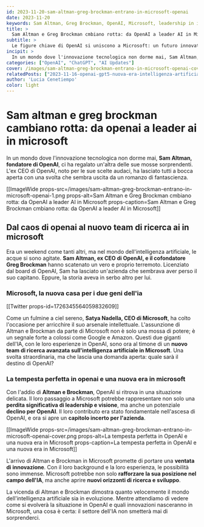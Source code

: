 ```yaml
---
id: 2023-11-20-sam-altman-greg-brockman-entrano-in-microsoft-openai
date: 2023-11-20
keywords: Sam Altman, Greg Brockman, OpenAI, Microsoft, leadership in intelligenza artificiale, Satya Nadella, futuro dell'IA
title: > 
  Sam Altman e Greg Brockman cmbiano rotta: da OpenAI a leader AI in Microsoft
subtitle: >
  Le figure chiave di OpenAI si uniscono a Microsoft: un futuro innovativo per l'intelligenza artificiale.
incipit: >
  In un mondo dove l'innovazione tecnologica non dorme mai, Sam Altman, fondatore di OpenAI, ci ha regalato un'altra delle sue mosse sorprendenti.
categories: ["OpenAI", "ChatGPT", "AI Updates"]
cover: /images/sam-altman-greg-brockman-entrano-in-microsoft-openai-cover.png
relatedPosts: ["2023-11-16-openai-gpt5-nuova-era-intelligenza-artificiale","2023-11-07-openai-lancia-i-gpts"]
author: 'Lucia Cenetiempo'
color: light
---
```


# Sam altman e greg brockman cambiano rotta: da openai a leader ai in microsoft

In un mondo dove l'innovazione tecnologica non dorme mai, **Sam Altman, fondatore di OpenAI**, ci ha regalato un'altra delle sue mosse sorprendenti. L'ex CEO di OpenAI, noto per le sue scelte audaci, ha lasciato tutti a bocca aperta con una svolta che sembra uscita da un romanzo di fantascienza.

[[ImageWide props-src=/images/sam-altman-greg-brockman-entrano-in-microsoft-openai-1.png props-alt=Sam Altman e Greg Brockman cmbiano rotta: da OpenAI a leader AI in Microsoft props-caption=Sam Altman e Greg Brockman cmbiano rotta: da OpenAI a leader AI in Microsoft]]

## Dal caos di openai al nuovo team di ricerca ai in microsoft

Era un weekend come tanti altri, ma nel mondo dell'intelligenza artificiale, le acque si sono agitate. **Sam Altman, ex CEO di OpenAI, e il cofondatore Greg Brockman** hanno scatenato un vero e proprio terremoto. Licenziato dal board di OpenAI, Sam ha lasciato un'azienda che sembrava aver perso il suo capitano. Eppure, la storia aveva in serbo altro per lui.

### Microsoft, la nuova casa per i due geni dell'ia

[[Twitter props-id=1726345564059832609]]

Come un fulmine a ciel sereno, **Satya Nadella, CEO di Microsoft**, ha colto l'occasione per arricchire il suo arsenale intellettuale. L'assunzione di Altman e Brockman da parte di Microsoft non è solo una mossa di potere; è un segnale forte a colossi come Google e Amazon. Questi due giganti dell'IA, con le loro esperienze in OpenAI, sono ora al timone di un **nuovo team di ricerca avanzata sull'intelligenza artificiale in Microsoft**. Una svolta straordinaria, ma che lascia una domanda aperta: quale sarà il destino di OpenAI?

### La tempesta perfetta in openai e una nuova era in microsoft

Con l'addio di **Altman e Brockman**, OpenAI si ritrova in una situazione delicata. Il loro passaggio a Microsoft potrebbe rappresentare non solo una **perdita significativa di leadership e visione**, ma anche un potenziale **declino per OpenAI**. Il loro contributo era stato fondamentale nell'ascesa di OpenAI, e ora si apre un **capitolo incerto per l'azienda**.

[[ImageWide props-src=/images/sam-altman-greg-brockman-entrano-in-microsoft-openai-cover.png props-alt=La tempesta perfetta in OpenAI e una nuova era in Microsoft props-caption=La tempesta perfetta in OpenAI e una nuova era in Microsoft]]

L'arrivo di Altman e Brockman in Microsoft promette di portare una **ventata di innovazione**. Con il loro background e la loro esperienza, le possibilità sono immense. Microsoft potrebbe non solo **rafforzare la sua posizione nel campo dell'IA**, ma anche aprire **nuovi orizzonti di ricerca e sviluppo**.

La vicenda di Altman e Brockman dimostra quanto velocemente il mondo dell'intelligenza artificiale sia in evoluzione. Mentre attendiamo di vedere come si evolverà la situazione in OpenAI e quali innovazioni nasceranno in Microsoft, una cosa è certa: il settore dell'IA non smetterà mai di sorprenderci.